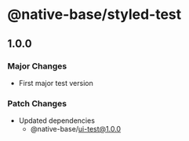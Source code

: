 # @native-base/styled-test

## 1.0.0

### Major Changes

- First major test version

### Patch Changes

- Updated dependencies
  - @native-base/ui-test@1.0.0
